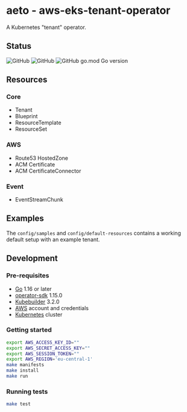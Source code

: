 # aeto - aws-eks-tenant-operator

A Kubernetes "tenant" operator.

## Status

![GitHub](https://img.shields.io/badge/status-alpha-blue?style=for-the-badge)
![GitHub](https://img.shields.io/github/license/kristofferahl/aeto?style=for-the-badge)
![GitHub go.mod Go version](https://img.shields.io/github/go-mod/go-version/kristofferahl/aeto?style=for-the-badge)

## Resources

### Core

- Tenant
- Blueprint
- ResourceTemplate
- ResourceSet

### AWS

- Route53 HostedZone
- ACM Certificate
- ACM CertificateConnector

### Event

- EventStreamChunk

## Examples

The `config/samples` and `config/default-resources` contains a working default setup with an example tenant.

## Development

### Pre-requisites

- [Go](https://golang.org/) 1.16 or later
- [operator-sdk](https://sdk.operatorframework.io/) 1.15.0
- [Kubebuilder](https://kubebuilder.io/) 3.2.0
- [AWS](https://aws.amazon.com/) account and credentials
- [Kubernetes](https://kubernetes.io/) cluster

### Getting started

```bash
export AWS_ACCESS_KEY_ID=""
export AWS_SECRET_ACCESS_KEY=""
export AWS_SESSION_TOKEN=""
export AWS_REGION='eu-central-1'
make manifests
make install
make run
```

### Running tests

```bash
make test
```
